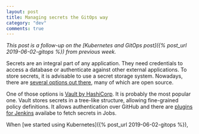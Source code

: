 ```yaml
---
layout: post
title: Managing secrets the GitOps way
category: "dev"
comments: true
---
```


<i>This post is a follow-up on the [Kubernetes and GitOps post]({% post_url 2019-06-02-gitops %}) from previous week.</i>

Secrets are an integral part of any application. They need credentials to access a database or authenticate against other external applications.
To store secrets, it is advisable to use a secret storage system. Nowadays, there are [several options out there](https://gist.github.com/maxvt/bb49a6c7243163b8120625fc8ae3f3cd),
many of which are open source.

One of those options is [Vault by HashiCorp](https://www.vaultproject.io/). It is probably the most popular one.
Vault stores secrets in a tree-like structure, allowing fine-grained policy definitions.
It allows authentication over GitHub and there are [plugins for Jenkins](https://github.com/jenkinsci/hashicorp-vault-plugin) availabe to fetch secrets in Jobs.
<!--TODO: Un-comment?-->
<!--We mostly used these to inject secrets into container environments in deployments.-->

When [we started using Kubernetes]({% post_url 2019-06-02-gitops %}),

<!--
## Sealed secrets

Story:
* Move to Kubernetes (link gitops blog post): Secrets are stored in base64: encoded, not encrypted
* Runtime dependency on Vault, cumbersome init container needed: https://github.com/actano/kubernetes-vault-init
* I usually like to solve the problem at hand with a simple solution, only considering more complex ones if needed

## Sealed secrets
* When reading about GitOps we saw their recommendation of Sealed secrets (link blog article)
* Interface is the secret name
* [Mozillas sops](https://github.com/mozilla/sops) follows a similar
* Compare to how Travis CI allows encrypted secrets in their configuration

* We forked [Vault on GKE](https://github.com/sethvargo/vault-on-gke) to set up Vault on Kubernetes

* Helm template idea
* Vault-on-gke

* Sealed secrets provide static secrets, no vault connection on runtime needed.
* "Renders" secret templates and seal

* Secrets should not be committed into git
* Secrets are base64 plain-text
* Draft for encryption at rest (link and explain concept in new kubernetes versions)
* Store secrets in git
* Secret source (template, vault) to secret representation (sealed), to secret deployment (unseal on server)
    * => Diagram
* Example repository

## Findings
* Drawback of sealed secrets: Diffs in git are not reviewable. Since only the cluster has the private key, only it can know the secret's content.
Moreover, thanks to a session key (link) the sealed reprensentation.
This means that sealing the same secret again will yield a different result. While this is more secure (WHY?), it also makes reviewing changes harder.
Right now we agreed to avoid unnecessary re-seals.
-->

